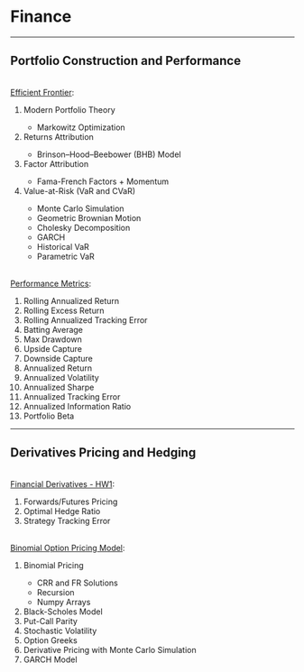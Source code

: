 <h1> Finance </h1>
<hr>
<h2> Portfolio Construction and Performance </h2>
<br>
<a href="https://github.com/leofelip/Finance/blob/main/deSouza%2C%20Leonardo%20-%20Efficient%20Frontier.ipynb"> Efficient Frontier</a>:
<br>
<ol>
  <li>Modern Portfolio Theory</li>
  <ul>
  <li>Markowitz Optimization</li>
  </ul>
  <li>Returns Attribution</li>
  <ul>
  <li>Brinson–Hood–Beebower (BHB) Model</li>
  </ul>
  <li>Factor Attribution</li>
   <ul>
  <li>Fama-French Factors + Momentum</li>
  </ul>
  <li>Value-at-Risk (VaR and CVaR)</li>
  <ul>
  <li>Monte Carlo Simulation</li>
  <li>Geometric Brownian Motion</li>
  <li>Cholesky Decomposition</li>
  <li>GARCH</li>
  <li>Historical VaR</li>
  <li>Parametric VaR</li>
  </ul>
</ol>
<br>
<a href="https://github.com/leofelip/Finance/blob/main/deSouza%2C%20Leonardo%20-%20Portfolio%20Performance.ipynb"> Performance Metrics</a>:
<br>
<ol>
  <li>Rolling Annualized Return</li>
  <li>Rolling Excess Return</li>
  <li>Rolling Annualized Tracking Error</li>
  <li>Batting Average</li>
  <li>Max Drawdown</li>
  <li>Upside Capture</li>
  <li>Downside Capture</li>
  <li>Annualized Return</li>
  <li>Annualized Volatility</li>
  <li>Annualized Sharpe</li>
  <li>Annualized Tracking Error</li>
  <li>Annualized Information Ratio</li>
  <li>Portfolio Beta</li>
</ol>
<hr>
<h2>Derivatives Pricing and Hedging</h2>
<br>
<a href="https://github.com/leofelip/Finance/blob/main/deSouza%2C%20Leonardo%20-%20Derivatives_HW1_Challenge.ipynb"> Financial Derivatives - HW1</a>:
<br>
<ol>
  <li>Forwards/Futures Pricing</li>
  <li>Optimal Hedge Ratio</li>
  <li>Strategy Tracking Error</li>
</ol>
<br>
<a href="https://github.com/leofelip/Finance/blob/main/deSouza%2C%20Leonardo%20-%20Binomial%20Model_Final.ipynb"> Binomial Option Pricing Model</a>:
<br>
<ol>
  <li>Binomial Pricing</li>
  <ul>
  <li>CRR and FR Solutions</li>
  <li>Recursion</li>
  <li>Numpy Arrays</li>
  </ul>
  <li>Black-Scholes Model</li>
  <li>Put-Call Parity</li>
  <li>Stochastic Volatility</li>
  <li>Option Greeks</li>
  <li>Derivative Pricing with Monte Carlo Simulation</li>
  <li>GARCH Model</li>
</ol>
